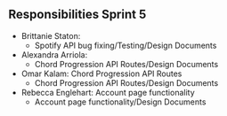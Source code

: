 ## Responsibilities Sprint 5
* Brittanie Staton: 
  - Spotify API bug fixing/Testing/Design Documents
* Alexandra Arriola: 
  - Chord Progression API Routes/Design Documents
* Omar Kalam: Chord Progression API Routes
  - Chord Progression API Routes/Design Documents
* Rebecca Englehart: Account page functionality
  - Account page functionality/Design Documents
